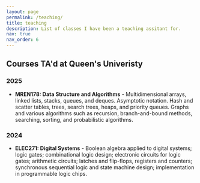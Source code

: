 ```yaml
---
layout: page
permalink: /teaching/
title: teaching
description: List of classes I have been a teaching assitant for. 
nav: true
nav_order: 6
---
```


## Courses TA'd at Queen's Univeristy

### 2025
- **MREN178: Data Structure and Algorithms** - Multidimensional arrays, linked lists, stacks, queues, and deques. Asymptotic notation. Hash and scatter tables, trees, search trees, heaps, and priority queues. Graphs and various algorithms such as recursion, branch-and-bound methods, searching, sorting, and probabilistic algorithms.

### 2024 
- **ELEC271: Digital Systems** - Boolean algebra applied to digital systems; logic gates; combinational logic design; electronic circuits for logic gates; arithmetic circuits; latches and flip-flops, registers and counters; synchronous sequential logic and state machine design; implementation in programmable logic chips.


